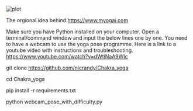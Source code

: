  ![plot](./yoga_demo.gif)
 
 The orgional idea behind https://www.myogai.com
 
 Make sure you have Python installed on your computer.
 Open a terminal/command window and input the below lines one by one.
 You need to have a webcam to use the yoga pose programme.
 Here is a link to a youtube video with instructions and troubleshooting.
 https://www.youtube.com/watch?v=dWtjNaA9WIc
 
 git clone https://github.com/nicrandy/Chakra_yoga
 
 cd Chakra_yoga
 
 pip install -r requirements.txt 
 
 python webcam_pose_with_difficulty.py
